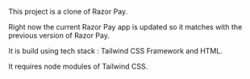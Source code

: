 This project is a clone of Razor Pay.

Right now the current Razor Pay app is updated so it matches with the previous version of Razor Pay.

It is build using tech stack : Tailwind CSS Framework and HTML.

It requires node modules of Tailwind CSS.
